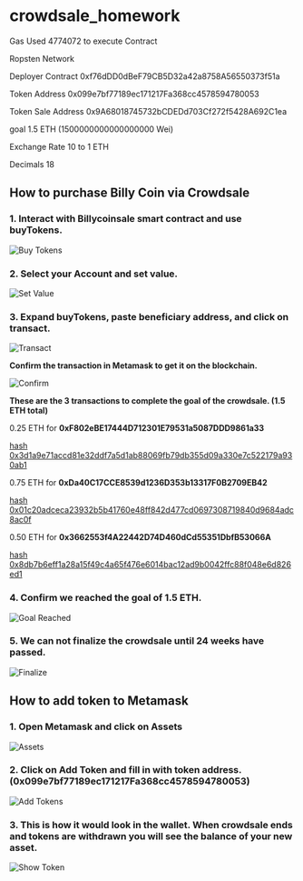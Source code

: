 # crowdsale_homework

Gas Used 4774072 to execute Contract

Ropsten Network

Deployer Contract 0xf76dDD0dBeF79CB5D32a42a8758A56550373f51a

Token Address 0x099e7bf77189ec171217Fa368cc4578594780053

Token Sale Address 0x9A68018745732bCDEDd703Cf272f5428A692C1ea

goal 1.5 ETH (1500000000000000000 Wei)

Exchange Rate 10 to 1 ETH

Decimals 18

## How to purchase Billy Coin via Crowdsale

### 1.  Interact with Billycoinsale smart contract and use buyTokens.

![Buy Tokens](./Images/1.1_buyTokens.PNG)

### 2.  Select your Account and set value.

![Set Value](./Images/1.2_set_value.PNG)

### 3.  Expand buyTokens, paste beneficiary address, and click on transact.

![Transact](./Images/1.3_click_transact.PNG)

**Confirm the transaction in Metamask to get it on the blockchain.**

![Confirm](./Images/1.3_metamask_confirm.PNG)

**These are the 3 transactions to complete the goal of the crowdsale. (1.5 ETH total)**

0.25 ETH for **0xF802eBE17444D712301E79531a5087DDD9861a33**

[hash 0x3d1a9e71accd81e32ddf7a5d1ab88069fb79db355d09a330e7c522179a930ab1](https://ropsten.etherscan.io/tx/0x3d1a9e71accd81e32ddf7a5d1ab88069fb79db355d09a330e7c522179a930ab1)

0.75 ETH for **0xDa40C17CCE8539d1236D353b13317F0B2709EB42** 

[hash 0x01c20adceca23932b5b41760e48ff842d477cd0697308719840d9684adc8ac0f](https://ropsten.etherscan.io/tx/0x01c20adceca23932b5b41760e48ff842d477cd0697308719840d9684adc8ac0f)

0.50 ETH for **0x3662553f4A22442D74D460dCd55351DbfB53066A**

[hash 0x8db7b6eff1a28a15f49c4a65f476e6014bac12ad9b0042ffc88f048e6d826ed1](https://ropsten.etherscan.io/tx/0x8db7b6eff1a28a15f49c4a65f476e6014bac12ad9b0042ffc88f048e6d826ed1)

### 4.  Confirm we reached the goal of 1.5 ETH.

![Goal Reached](./Images/1.4_goal_reached.PNG)

### 5.  We can not finalize the crowdsale until 24 weeks have passed.

![Finalize](./Images/1.5_finalize.PNG)

## How to add token to Metamask

### 1. Open Metamask and click on Assets

![Assets](./Images/2.1_assets.PNG)

### 2. Click on Add Token and fill in with token address. (0x099e7bf77189ec171217Fa368cc4578594780053)

![Add Tokens](./Images/2.2_add_tokens.PNG)

### 3. This is how it would look in the wallet.  When crowdsale ends and tokens are withdrawn you will see the balance of your new asset.

![Show Token](./Images/2.3_billycoin_added.PNG)